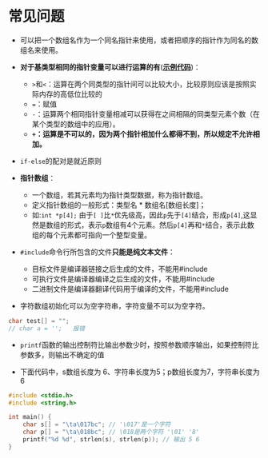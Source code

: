 # 常见问题

+ 可以把一个数组名作为一个同名指针来使用，或者把顺序的指针作为同名的数组名来使用。

+ **对于基类型相同的指针变量可以进行运算的有**([**示例代码**](/c/case/#指针运算))：
    + `>`和`<`：运算在两个同类型的指针间可以比较大小，比较原则应该是按照实际内存的高低位比较的
    + `=`：赋值
    + `-`：运算两个相同指针变量相减可以获得在之间相隔的同类型元素个数（在某个类型的数组中的应用）。
    + **`+`：运算是不可以的，因为两个指针相加什么都得不到，所以规定不允许相加。**

+ `if-else`的配对是就近原则    

+ **指针数组**：
    + 一个数组，若其元素均为指针类型数据，称为指针数组。
    + 定义指针数组的一般形式：类型名 * 数组名[数组长度]；
    + 如:`int *p[4];`  由于`[ ]`比`*`优先级高，因此`p`先于`[4]`结合，形成`p[4]`,这显然是数组的形式，表示`p`数组有4个元素。然后`p[4]`再和`*`结合，表示此数组的每个元素都可指向一个整型变量。

+ `#include`命令行所包含的文件**只能是纯文本文件**：
    + 目标文件是编译器链接之后生成的文件，不能用#include
    + 可执行文件是编译器编译之后生成的文件，不能用#include
    + 二进制文件是编译器翻译代码用于编译的文件，不能用#include

+ 字符数组初始化可以为空字符串，字符变量不可以为空字符。
```c
char test[] = "";
// char a = '';   报错
```
+ `printf`函数的输出控制符比输出参数少时，按照参数顺序输出，如果控制符比参数多，则输出不确定的值

+ 下面代码中，s数组长度为 6、字符串长度为5；p数组长度为7，字符串长度为6
```c
#include <stdio.h>
#include <string.h>

int main() {
    char s[] = "\ta\017bc"; // '\017'是一个字符
    char p[] = "\ta\018bc"; // \018是两个字符 '\01' '8'
    printf("%d %d", strlen(s), strlen(p)); // 输出 5 6
}
```
